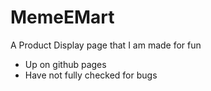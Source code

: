 # MemeEMart
A Product Display page that I am made for fun
- Up on github pages
- Have not fully checked for bugs
